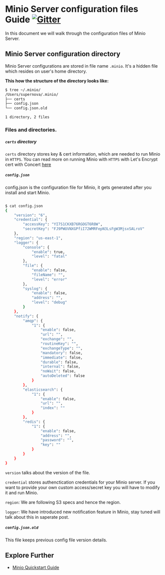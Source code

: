 # Minio Server configuration files Guide [![Gitter](https://badges.gitter.im/Join%20Chat.svg)](https://gitter.im/minio/minio?utm_source=badge&utm_medium=badge&utm_campaign=pr-badge&utm_content=badge)

In this document we will walk through the configuration files of Minio Server.

## Minio Server configuration directory
Minio Server configurations are stored in file name ``.minio``.  It's a hidden file which resides on user's home directory.

**This how the structure of the directory looks like:**

```sh
$ tree ~/.minio/
/Users/supernova/.minio/
├── certs
├── config.json
└── config.json.old

1 directory, 2 files
```
### Files and directories.

##### ``certs`` directory 
``certs`` directory stores key & cert information, which are needed to run Minio in ``HTTPS``. You can read more on running Minio with ``HTTPS`` with Let's Encrypt cert with Concert [here](https://docs.minio.io/docs/generate-let-s-encypt-certificate-using-concert-for-minio) 

##### ``config.json``
config.json is the configuration file for Minio, it gets generated after you install and start Minio.

```sh

$ cat config.json
{
	"version": "6",
	"credential": {
		"accessKey": "YI7S1CKXB76RGOGT6R8W",
		"secretKey": "FJ9PWUVNXGPfiI72WMRFepN3LsFgW3MjsxSALroV"
	},
	"region": "us-east-1",
	"logger": {
		"console": {
			"enable": true,
			"level": "fatal"
		},
		"file": {
			"enable": false,
			"fileName": "",
			"level": "error"
		},
		"syslog": {
			"enable": false,
			"address": "",
			"level": "debug"
		}
	},
	"notify": {
		"amqp": {
			"1": {
				"enable": false,
				"url": "",
				"exchange": "",
				"routineKey": "",
				"exchangeType": "",
				"mandatory": false,
				"immediate": false,
				"durable": false,
				"internal": false,
				"noWait": false,
				"autoDeleted": false
			}
		},
		"elasticsearch": {
			"1": {
				"enable": false,
				"url": "",
				"index": ""
			}
		},
		"redis": {
			"1": {
				"enable": false,
				"address": "",
				"password": "",
				"key": ""
			}
		}
	}
}


```

``version``  talks about the version of the file.

``credential`` stores authenctication credentials for your Minio server. If you want to provide your own custom access/secret key you will have to modify it and run Minio.

``region``: We are following S3 specs and hence the region.

``logger``: We have introduced new notification feature in Minio, stay tuned will talk about this in saperate post.

##### ``config.json.old``
This file keeps previous config file version details.

## Explore Further
* [Minio Quickstart Guide](https://docs.minio.io/docs/minio-quickstart-guide)





